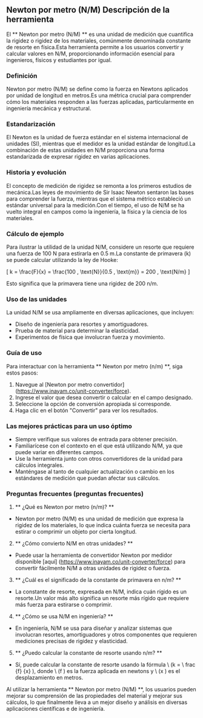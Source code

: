 ## Newton por metro (N/M) Descripción de la herramienta

El ** Newton por metro (N/M) ** es una unidad de medición que cuantifica la rigidez o rigidez de los materiales, comúnmente denominada constante de resorte en física.Esta herramienta permite a los usuarios convertir y calcular valores en N/M, proporcionando información esencial para ingenieros, físicos y estudiantes por igual.

### Definición
Newton por metro (N/M) se define como la fuerza en Newtons aplicados por unidad de longitud en metros.Es una métrica crucial para comprender cómo los materiales responden a las fuerzas aplicadas, particularmente en ingeniería mecánica y estructural.

### Estandarización
El Newton es la unidad de fuerza estándar en el sistema internacional de unidades (SI), mientras que el medidor es la unidad estándar de longitud.La combinación de estas unidades en N/M proporciona una forma estandarizada de expresar rigidez en varias aplicaciones.

### Historia y evolución
El concepto de medición de rigidez se remonta a los primeros estudios de mecánica.Las leyes de movimiento de Sir Isaac Newton sentaron las bases para comprender la fuerza, mientras que el sistema métrico estableció un estándar universal para la medición.Con el tiempo, el uso de N/M se ha vuelto integral en campos como la ingeniería, la física y la ciencia de los materiales.

### Cálculo de ejemplo
Para ilustrar la utilidad de la unidad N/M, considere un resorte que requiere una fuerza de 100 N para estirarla en 0.5 m.La constante de primavera (k) se puede calcular utilizando la ley de Hooke:

\[ k = \frac{F}{x} = \frac{100 \, \text{N}}{0.5 \, \text{m}} = 200 \, \text{N/m} \]

Esto significa que la primavera tiene una rigidez de 200 n/m.

### Uso de las unidades
La unidad N/M se usa ampliamente en diversas aplicaciones, que incluyen:
- Diseño de ingeniería para resortes y amortiguadores.
- Prueba de material para determinar la elasticidad.
- Experimentos de física que involucran fuerza y ​​movimiento.

### Guía de uso
Para interactuar con la herramienta ** Newton por metro (n/m) **, siga estos pasos:
1. Navegue al [Newton por metro convertidor] (https://www.inayam.co/unit-converter/force).
2. Ingrese el valor que desea convertir o calcular en el campo designado.
3. Seleccione la opción de conversión apropiada si corresponde.
4. Haga clic en el botón "Convertir" para ver los resultados.

### Las mejores prácticas para un uso óptimo
- Siempre verifique sus valores de entrada para obtener precisión.
- Familiarícese con el contexto en el que está utilizando N/M, ya que puede variar en diferentes campos.
- Use la herramienta junto con otros convertidores de la unidad para cálculos integrales.
- Manténgase al tanto de cualquier actualización o cambio en los estándares de medición que puedan afectar sus cálculos.

### Preguntas frecuentes (preguntas frecuentes)

1. ** ¿Qué es Newton por metro (n/m)? **
- Newton por metro (N/M) es una unidad de medición que expresa la rigidez de los materiales, lo que indica cuánta fuerza se necesita para estirar o comprimir un objeto por cierta longitud.

2. ** ¿Cómo convierto N/M en otras unidades? **
- Puede usar la herramienta de convertidor Newton por medidor disponible [aquí] (https://www.inayam.co/unit-converter/force) para convertir fácilmente N/M a otras unidades de rigidez o fuerza.

3. ** ¿Cuál es el significado de la constante de primavera en n/m? **
- La constante de resorte, expresada en N/M, indica cuán rígido es un resorte.Un valor más alto significa un resorte más rígido que requiere más fuerza para estirarse o comprimir.

4. ** ¿Cómo se usa N/M en ingeniería? **
- En ingeniería, N/M se usa para diseñar y analizar sistemas que involucran resortes, amortiguadores y otros componentes que requieren mediciones precisas de rigidez y elasticidad.

5. ** ¿Puedo calcular la constante de resorte usando n/m? **
- Sí, puede calcular la constante de resorte usando la fórmula \ (k = \ frac {f} {x} \), donde \ (f \) es la fuerza aplicada en newtons y \ (x \) es el desplazamiento en metros.

Al utilizar la herramienta ** Newton por metro (N/M) **, los usuarios pueden mejorar su comprensión de las propiedades del material y mejorar sus cálculos, lo que finalmente lleva a un mejor diseño y análisis en diversas aplicaciones científicas e de ingeniería.